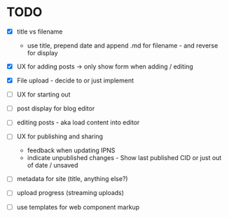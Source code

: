 # TODO

- [x] title vs filename
    - use title, prepend date and append .md for filename - and reverse for display
- [x] UX for adding posts -> only show form when adding / editing
- [x] File upload - decide to or just implement

- [ ] UX for starting out
- [ ] post display for blog editor
- [ ] editing posts - aka load content into editor
- [ ] UX for publishing and sharing
    - feedback when updating IPNS
    - indicate unpublished changes - Show last published CID or just out of date / unsaved

- [ ] metadata for site (title, anything else?)
- [ ] upload progress (streaming uploads)
- [ ] use templates for web component markup
